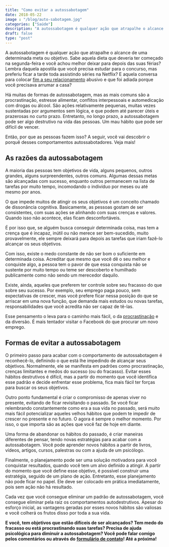 ```yaml
---
title: "Como evitar a autossabotagem"
date: 2018-05-22
image : "/blog/auto-sabotagem.jpg"
categories: ["Saúde"]
description: "A autossabotagem é qualquer ação que atrapalhe o alcance de uma determinada meta ou objetivo. Sabe aquela dieta que deveria ter começado na segunda-feira..."
draft: false
type: "post"
---
```



A autossabotagem é qualquer ação que atrapalhe o alcance de uma determinada meta ou objetivo. Sabe aquela dieta que deveria ter começado na segunda-feira e você achou melhor deixar para depois das suas férias? Lembra daquela apostila que você precisa estudar para o concurso, mas preferiu ficar a tarde toda assistindo séries na Netflix? E aquela conversa para colocar [fim a seu relacionamento](/termino-de-relacionamentos-podem-ser-traumaticos/) abusivo e que foi adiada porque você precisava arrumar a casa?

Há muitas de formas de autossabotagem, mas as mais comuns são a procrastinação, estresse alimentar, conflitos interpessoais e automedicação com drogas ou álcool. São ações relativamente pequenas, muitas vezes sustentadas por argumentos sem lógica, e que podem até parecer úteis e prazerosas no curto prazo. Entretanto, no longo prazo, a autossabotagem pode ser algo destrutivo na vida das pessoas. Um mau hábito que pode ser difícil de vencer.

Então, por que as pessoas fazem isso? A seguir, você vai descobrir o porquê desses comportamentos autossabotadores. Veja mais!

## **As razões da autossabotagem**

A maioria das pessoas tem objetivos de vida, alguns pequenos, outros grandes, alguns surpreendentes, outros comuns. Algumas dessas metas são alcançadas com sucesso, enquanto outros permanecem na lista de tarefas por muito tempo, incomodando o indivíduo por meses ou até mesmo por anos.

O que impede muitos de atingir os seus objetivos é um conceito chamado de dissonância cognitiva. Basicamente, as pessoas gostam de ser consistentes, com suas ações se alinhando com suas crenças e valores. Quando isso não acontece, elas ficam desconfortáveis.

É por isso que, se alguém busca conseguir determinada coisa, mas tem a crença que é incapaz, inútil ou não merece ser bem-sucedido, muito provavelmente, ele sempre deixará para depois as tarefas que iriam fazê-lo alcançar os seus objetivos.

Com isso, existe o medo constante de não ser bom o suficiente em determinada coisa. Acreditar que mesmo que você dê o seu melhor e conquiste algo, a pessoa tem o pavor de que essa conquista não se sustente por muito tempo ou teme ser descoberto e humilhado publicamente como não sendo um merecedor daquilo.

Existe, ainda, aqueles que preferem ter controle sobre seu fracasso do que sobre seu sucesso. Por exemplo, seu emprego paga pouco, sem expectativas de crescer, mas você prefere ficar nessa posição do que se arriscar em uma nova função, que demanda mais estudos ou novas tarefas, responsabilidades que você acredita não ser capaz de tê-las.

Esse pensamento o leva para o caminho mais fácil, o da [procrastinação](/como-evitar-a-procrastinacao/) e da diversão. É mais tentador visitar o Facebook do que procurar um novo emprego.

## **Formas de evitar a autossabotagem**

O primeiro passo para acabar com o comportamento de autossabotagem é reconhecê-lo, definindo o que está lhe impedindo de alcançar seus objetivos. Normalmente, ele se manifesta em padrões como procrastinação, crenças limitantes e medos do sucesso (ou do fracasso). Evitar esses hábitos destrutivos é difícil, mas a partir do momento que você identifica esse padrão e decide enfrentar esse problema, fica mais fácil ter forças para buscar os seus objetivos.

Outro ponto fundamental é criar o compromisso de apenas viver no presente, evitando de ficar revisitando o passado. Se você ficar relembrando constantemente como era a sua vida no passado, será muito mais fácil potencializar aqueles velhos hábitos que podem te impedir de crescer no presente e no futuro. O agora é sempre o melhor momento. Por isso, o que importa são as ações que você faz de hoje em diante.

Uma forma de abandonar os hábitos do passado, é criar maneiras diferentes de pensar, tendo novas estratégias para acabar com a autossabotagem. Você pode aprender novos hábitos a partir de livros, vídeos, artigos, cursos, palestras ou com a ajuda de um psicólogo.

Finalmente, o planejamento pode ser uma solução motivadora para você conquistar resultados, quando você tem um alvo definido a atingir. A partir do momento que você define esse objetivo, é possível construir uma estratégia, seguido de um plano de ação. Entretanto, esse planejamento não pode ficar no papel. Ele deve ser colocado em prática imediatamente, pois sem ação não há resultado.

Cada vez que você consegue eliminar um padrão de autossabotagem, você consegue eliminar pela raiz os comportamentos autodestrutivos. Apesar do esforço inicial, as vantagens geradas por esses novos hábitos são valiosas e você colherá os frutos disso por toda a sua vida.

**E você, tem objetivos que estão difíceis de ser alcançados? Tem medo do fracasso ou está procrastinando suas tarefas? Precisa de ajuda psicológica para diminuir a autossabotagem? Você pode falar comigo pelos comentários ou através do** [**formulário de contato**](/contato/)**! Até a próxima!**